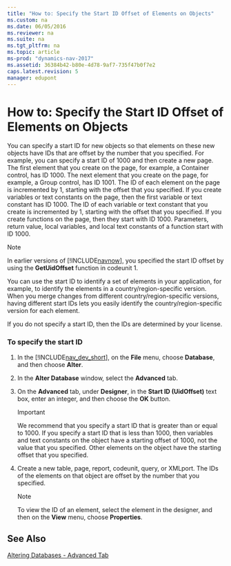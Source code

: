 ```yaml
---
title: "How to: Specify the Start ID Offset of Elements on Objects"
ms.custom: na
ms.date: 06/05/2016
ms.reviewer: na
ms.suite: na
ms.tgt_pltfrm: na
ms.topic: article
ms-prod: "dynamics-nav-2017"
ms.assetid: 36384b42-b80e-4d78-9af7-735f47b0f7e2
caps.latest.revision: 5
manager: edupont
---
```

# How to: Specify the Start ID Offset of Elements on Objects
You can specify a start ID for new objects so that elements on these new objects have IDs that are offset by the number that you specified. For example, you can specify a start ID of 1000 and then create a new page. The first element that you create on the page, for example, a Container control, has ID 1000. The next element that you create on the page, for example, a Group control, has ID 1001. The ID of each element on the page is incremented by 1, starting with the offset that you specified. If you create variables or text constants on the page, then the first variable or text constant has ID 1000. The ID of each variable or text constant that you create is incremented by 1, starting with the offset that you specified. If you create functions on the page, then they start with ID 1000. Parameters, return value, local variables, and local text constants of a function start with ID 1000.  
  
> [!NOTE]  
>  In earlier versions of [!INCLUDE[navnow](includes/navnow_md.md)], you specified the start ID offset by using the **GetUidOffset** function in codeunit 1.  
  
 You can use the start ID to identify a set of elements in your application, for example, to identify the elements in a country/region-specific version. When you merge changes from different country/region-specific versions, having different start IDs lets you easily identify the country/region-specific version for each element.  
  
 If you do not specify a start ID, then the IDs are determined by your license.  
  
### To specify the start ID  
  
1.  In the [!INCLUDE[nav_dev_short](includes/nav_dev_short_md.md)], on the **File** menu, choose **Database**, and then choose **Alter**.  
  
2.  In the **Alter Database** window, select the **Advanced** tab.  
  
3.  On the **Advanced** tab, under **Designer**, in the **Start ID \(UidOffset\)** text box, enter an integer, and then choose the **OK** button.  
  
    > [!IMPORTANT]  
    >  We recommend that you specify a start ID that is greater than or equal to 1000. If you specify a start ID that is less than 1000, then variables and text constants on the object have a starting offset of 1000, not the value that you specified. Other elements on the object have the starting offset that you specified.  
  
4.  Create a new table, page, report, codeunit, query, or XMLport. The IDs of the elements on that object are offset by the number that you specified.  
  
    > [!NOTE]  
    >  To view the ID of an element, select the element in the designer, and then on the **View** menu, choose **Properties**.  
  
## See Also  
 [Altering Databases - Advanced Tab](Altering-Databases---Advanced-Tab.md)